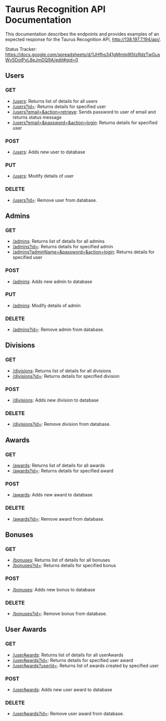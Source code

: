# Taurus Recognition API Documentation

This documentation describes the endpoints and provides examples of an expected response for the Taurus Recognition API, http://138.197.7.194/api/.

Status Tracker: https://docs.google.com/spreadsheets/d/1JHfhs341gMmlq9I5tzRdzTwGusWv5DotPvL8eJmDQ9A/edit#gid=0

## Users

### GET
- [/users](https://github.com/CS467Win17Taurus/taurusrecognition/tree/master/documentation/users/getList.md): Returns list of details for all users
- [/users?id=](https://github.com/CS467Win17Taurus/taurusrecognition/tree/master/documentation/users/getUser.md): Returns details for specified user
- [/users?email=&action=retrieve](https://github.com/CS467Win17Taurus/taurusrecognition/tree/master/documentation/users/getPword.md): Sends password to user of email and returns status message
- [/users?email=&password=&action=login](https://github.com/CS467Win17Taurus/taurusrecognition/tree/master/documentation/users/getLogin.md): Returns details for specified user

### POST
- [/users](https://github.com/CS467Win17Taurus/taurusrecognition/tree/master/documentation/users/post.md): Adds new user to database

### PUT
- [/users](https://github.com/CS467Win17Taurus/taurusrecognition/tree/master/documentation/users/put.md): Modify details of user

### DELETE
- [/users?id=](https://github.com/CS467Win17Taurus/taurusrecognition/tree/master/documentation/users/delete.md): Remove user from database.


## Admins

### GET
- [/admins](https://github.com/CS467Win17Taurus/taurusrecognition/tree/master/documentation/admins/getList.md): Returns list of details for all admins
- [/admins?id=](https://github.com/CS467Win17Taurus/taurusrecognition/tree/master/documentation/admins/getAdmin.md): Returns details for specified admin
- [/admins?adminName=&password=&action=login](https://github.com/CS467Win17Taurus/taurusrecognition/tree/master/documentation/admins/getLogin.md): Returns details for specified user

### POST
- [/admins](https://github.com/CS467Win17Taurus/taurusrecognition/tree/master/documentation/admins/post.md): Adds new admin to database

### PUT
- [/admins](https://github.com/CS467Win17Taurus/taurusrecognition/tree/master/documentation/admins/put.md): Modify details of admin

### DELETE
- [/admins?id=](https://github.com/CS467Win17Taurus/taurusrecognition/tree/master/documentation/admins/delete.md): Remove admin from database.


## Divisions

### GET
- [/divisions](https://github.com/CS467Win17Taurus/taurusrecognition/tree/master/documentation/division/getList.md): Returns list of details for all divisions
- [/divisions?id=](https://github.com/CS467Win17Taurus/taurusrecognition/tree/master/documentation/division/getDivision.md): Returns details for specified division

### POST
- [/divisions](https://github.com/CS467Win17Taurus/taurusrecognition/tree/master/documentation/division/post.md): Adds new division to database

### DELETE
- [/divisions?id=](https://github.com/CS467Win17Taurus/taurusrecognition/tree/master/documentation/division/delete.md): Remove division from database.


## Awards

### GET
- [/awards](https://github.com/CS467Win17Taurus/taurusrecognition/tree/master/documentation/awards/getList.md): Returns list of details for all awards
- [/awards?id=](https://github.com/CS467Win17Taurus/taurusrecognition/tree/master/documentation/awards/getAward.md): Returns details for specified award

### POST
- [/awards](https://github.com/CS467Win17Taurus/taurusrecognition/tree/master/documentation/awards/post.md): Adds new award to database

### DELETE
- [/awards?id=](https://github.com/CS467Win17Taurus/taurusrecognition/tree/master/documentation/awards/delete.md): Remove award from database.


## Bonuses

### GET
- [/bonuses](https://github.com/CS467Win17Taurus/taurusrecognition/tree/master/documentation/bonuses/getList.md): Returns list of details for all bonuses
- [/bonuses?id=](https://github.com/CS467Win17Taurus/taurusrecognition/tree/master/documentation/bonuses/getBonus.md): Returns details for specified bonus

### POST
- [/bonuses](https://github.com/CS467Win17Taurus/taurusrecognition/tree/master/documentation/bonuses/post.md): Adds new bonus to database

### DELETE
- [/bonuses?id=](https://github.com/CS467Win17Taurus/taurusrecognition/tree/master/documentation/bonuses/delete.md): Remove bonus from database.


## User Awards

### GET
- [/userAwards](https://github.com/CS467Win17Taurus/taurusrecognition/tree/master/documentation/userAwards/getList.md): Returns list of details for all userAwards
- [/userAwards?id=](https://github.com/CS467Win17Taurus/taurusrecognition/tree/master/documentation/userAwards/getUserAward.md): Returns details for specified user 
award
- [/userAwards?userId=](https://github.com/CS467Win17Taurus/taurusrecognition/tree/master/documentation/userAwards/getListbyUser.md): Returns list of awards created by specified user

### POST
- [/userAwards](https://github.com/CS467Win17Taurus/taurusrecognition/tree/master/documentation/userAwards/post.md): Adds new user award to database

### DELETE
- [/userAwards?id=](https://github.com/CS467Win17Taurus/taurusrecognition/tree/master/documentation/userAwards/delete.md): Remove user award from database.
